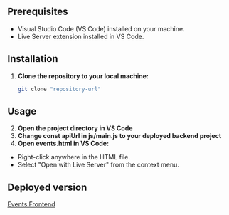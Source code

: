 ## Prerequisites

- Visual Studio Code (VS Code) installed on your machine.
- Live Server extension installed in VS Code.

## Installation

1. **Clone the repository to your local machine:**
   ```bash
   git clone "repository-url"

## Usage
2. **Open the project directory in VS Code**
3. **Change const apiUrl in js/main.js to your deployed backend project**
5. **Open events.html in VS Code:**
  - Right-click anywhere in the HTML file.
  - Select "Open with Live Server" from the context menu.

## Deployed version

  [Events Frontend](https://oleksjuk.github.io/events-frontend/events.html)
